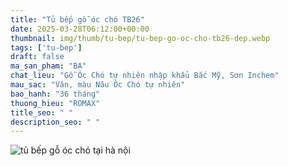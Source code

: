 ```yaml
---
title: "Tủ bếp gỗ óc chó TB26"
date: 2025-03-28T06:12:00+00:00
thumbnail: img/thumb/tu-bep/tu-bep-go-oc-cho-tb26-dep.webp
tags: ['tu-bep']
draft: false
ma_san_pham: "BA"
chat_lieu: "Gỗ Óc Chó tự nhiên nhập khẩu Bắc Mỹ, Sơn Inchem"
mau_sac: "Vân, màu Nâu Óc Chó tự nhiên"
bao_hanh: "36 tháng"
thuong_hieu: "ROMAX"
title_seo: " "
description_seo: " "
---
```

![tủ bếp gỗ óc chó tại hà nội](/img/tu-bep/tb26/tu-bep-go-oc-cho-tb26-1.webp)